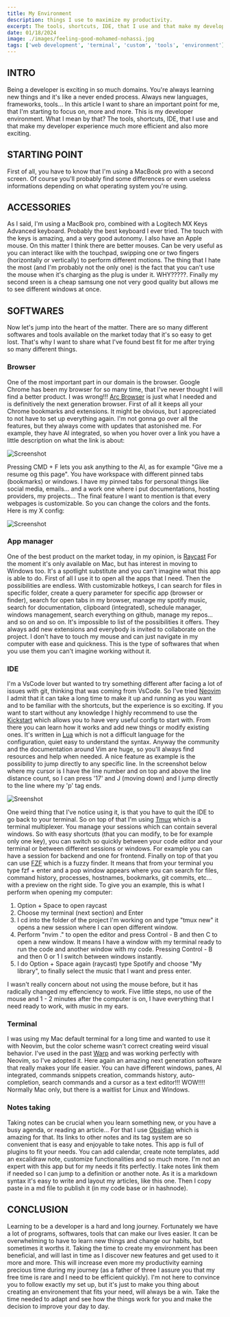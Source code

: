 ```yaml
---
title: My Environment
description: things I use to maximize my productivity.
excerpt: The tools, shortcuts, IDE, that I use and that make my developer experience much more efficient
date: 01/18/2024
image: ./images/feeling-good-mohamed-nohassi.jpg
tags: ['web development', 'terminal', 'custom', 'tools', 'environment']
---
```


## INTRO

Being a developer is exciting in so much domains. You're always learning new things and it's like a never ended process. Always new languages, frameworks, tools... 
In this article I want to share an important point for me, that I'm starting to focus on, more and more. This is my developer environment. What I mean by that? The tools, shortcuts, IDE, that I use and that make my developer experience much more efficient and also more exciting.


## STARTING POINT

First of all, you have to know that I'm using a MacBook pro with a second screen. Of course you'll probably find some differences or even useless informations depending on what operating system you're using.


## ACCESSORIES

As I said, I'm using a MacBook pro, combined with a Logitech MX Keys Advanced keyboard. Probably the best keyboard I ever tried. The touch with the keys is amazing, and a very good autonomy. I also have an Apple mouse. On this matter I think there are better mouses. Can be very useful as you can interact like with the touchpad, swipping one or two fingers (horizontally or vertically) to perform different motions. The thing that I hate the most (and I'm probably not the only one) is the fact that you can't use the mouse when it's charging as the plug is under it. WHY?????. Finally my second sreen is a cheap samsung one not very good quality but allows me to see different windows at once.


## SOFTWARES

Now let's jump into the heart of the matter. There are so many different softwares and tools available on the market today that it's so easy to get lost. That's why I want to share what I've found best fit for me after trying so many different things.


### Browser

One of the most important part in our domain is the browser. Google Chrome has been my browser for so many time, that I've never thought I will find a better product. I was wrong!!! 
[Arc Browser](https://arc.net/) is just what I needed and is definitively the next generation browser. First of all it keeps all your Chrome bookmarks and extensions. It might be obvious, but I appreciated to not have to set up everything again. I'm not gonna go over all the features, but they always come with updates that astonished me. For example, they have AI integrated, so when you hover over a link you have a little description on what the link is about:

![Screenshot](./images/arc.png)

Pressing CMD + F lets you ask anything to the AI, as for example "Give me a resume og this page". You have workspace with different pinned tabs (bookmarks) or windows. I have my pinned tabs for personal things like social media, emails... and a work one where i put documentations, hosting providers, my projects... The final feature I want to mention is that every webpages is customizable. So you can change the colors and the fonts. Here is my X config:

![Screenshot](./images/x.png)


### App manager

One of the best product on the market today, in my opinion, is [Raycast](https://www.raycast.com/) For the moment it's only available on Mac, but has interest in moving to Windows too. It's a spotlight substitute and you can't imagine what this app is able to do. First of all I use it to open all the apps that I need. Then the possibilities are endless. With customizable hotkeys, I can search for files in specific folder, create a query parameter for specific app (browser or finder), search for open tabs in my browser, manage my spotify music, search for documentation, clipboard (integrated), schedule manager, windows management, search everything on github, manage my repos... and so on and so on. It's impossible to list of the possibilities it offers. They always add new extensions and everybody is invited to collaborate on the project. I don't have to touch my mouse and can just navigate in my computer with ease and quickness. This is the type of softwares that when you use them you can't imagine working without it.


### IDE

I'm a VsCode lover but wanted to try something different after facing a lot of issues with git, thinking that was coming from VsCode. So I've tried [Neovim](https://neovim.io/doc/) I admit that it can take a long time to make it up and running as you want and to be familiar with the shortcuts, but the experience is so exciting. If you want to start without any knowledge I highly recommend to use the [Kickstart](https://github.com/nvim-lua/kickstart.nvim) which allows you to have very useful config to start with. From there you can learn how it works and add new things or modify existing ones. It's written in [Lua](https://www.lua.org/) which is not a difficult language for the configuration, quiet easy to understand the syntax. Anyway the community and the documentation around Vim are huge, so you'll always find resources and help when needed. A nice feature as example is the possibility to jump directly to any specific line. In the screenshot below where my cursor is I have the line number and on top and above the line distance count, so I can press '17' and J (moving down) and I jump directly to the line where my 'p' tag ends.

![Sreenshot](./images/vim.png)

One weird thing that I've notice using it, is that you have to quit the IDE to go back to your terminal. So on top of that I'm using [Tmux](https://github.com/tmux/tmux/wiki/Getting-Started) which is a terminal multiplexer. You manage your sessions which can contain several windows. So with easy shortcuts (that you can modify, to be for example only one key), you can switch so quickly between your code editor and your terminal or between different sessions or windows. For example you can have a session for backend and one for frontend.
Finally on top of that you can use [FZF](https://github.com/junegunn/fzf) which is a fuzzy finder. It means that from your terminal you type fzf + enter and a pop window appears where you can search for files, command history, processes, hostnames, bookmarks, git commits, etc...  with a preview on the right side.
To give you an example, this is what I perform when opening my computer:
1. Option + Space to open raycast
2. Choose my terminal (next section) and Enter
3. I cd into the folder of the project I'm working on and type "tmux new" it opens a new session where I can open different window.
4. Perform "nvim ." to open the editor and press Control - B and then C to open a new window. It means I have a window with my terminal ready to run the code and another window with my code. Pressing Control - B and then 0 or 1 I switch between windows instantly.
5. I do Option + Space again (raycast) type Spotify and choose "My library", to finally select the music that I want and press enter.

I wasn't really concern about not using the mouse before, but it has radically changed my effenciency to work. Five little steps, no use of the mouse and 1 - 2 minutes after the computer is on, I have everything that I need ready to work, with music in my ears.


### Terminal

I was using my Mac default terminal for a long time and wanted to use it with Neovim, but the color scheme wasn't correct creating weird visual behavior. I've used in the past [Warp](https://www.warp.dev/) and was working perfectly with Neovim, so I've adopted it. Here again an amazing next generation software that really makes your life easier. You can have different windows, panes, AI integrated, commands snippets creation, commands history, auto-completion, search commands and a cursor as a text editor!!! WOW!!!! Normally Mac only, but there is a waitlist for Linux and Windows.


### Notes taking

Taking notes can be crucial when you learn something new, or you have a busy agenda, or reading an article... For that I use [Obsidian](https://obsidian.md/) which is amazing for that. Its links to other notes and its tag system are so convenient that is easy and enjoyable to take notes. This app is full of plugins to fit your needs. You can add calendar, create note templates, add an excalidraw note, customize functionalities and so much more. I'm not an expert with this app but for my needs it fits perfectly. I take notes link them if needed so I can jump to a definition or another note. As it is a markdown syntax it's easy to write and layout my articles, like this one. Then I copy paste in a md file to publish it (in my code base or in hashnode).


## CONCLUSION

Learning to be a developer is a hard and long journey. Fortunately we have a lot of programs, softwares, tools that can make our lives easier. It can be overwhelming to have to learn new things and change our habits, but sometimes it worths it. Taking the time to create my environment has been beneficial, and will last in time as I discover new features and get used to it more and more. This will increase even more my productivity earning precious time during my journey (as a father of three I assure you that my free time is rare and I need to be efficient quickly). I'm not here to convince you to follow exactly my set up, but it's just to make you thing about creating an environement that fits your need, will always be a win. Take the time needed to adapt and see how the things work for you and make the decision to improve your day to day.
